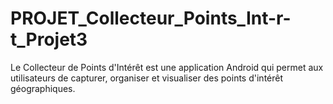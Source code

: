 # PROJET_Collecteur_Points_Int-r-t_Projet3
Le Collecteur de Points d'Intérêt est une application Android qui permet aux utilisateurs de capturer, organiser et visualiser des points d'intérêt géographiques.
